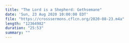 ```yaml
---
title: "The Lord is a Shepherd: Gethsemane"
date: 'Sun, 23 Aug 2020 10:00:00 EDT'
file: "https://crosssermons.cflcn.org/2020-08-23.m4a"
length: "12364982"
duration: "25:53"
summary: ""
---
```

